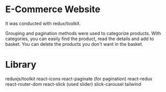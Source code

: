 <h1>E-Commerce Website</h1>
It was conducted with redux/toolkit.

Grouping and pagination methods were used to categorize products. With categories, you can easily find the product, read the details and add to basket. You can delete the products you don't want in the basket.

# Library
reduxjs/toolkit
react-icons
react-paginate (for pagination)
react-redux
react-router-dom
react-slick (used slider)
slick-carousel
tailwind